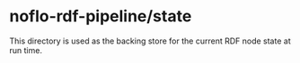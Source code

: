 # noflo-rdf-pipeline/state
This directory is used as the backing store for the current RDF node state at run time.  
